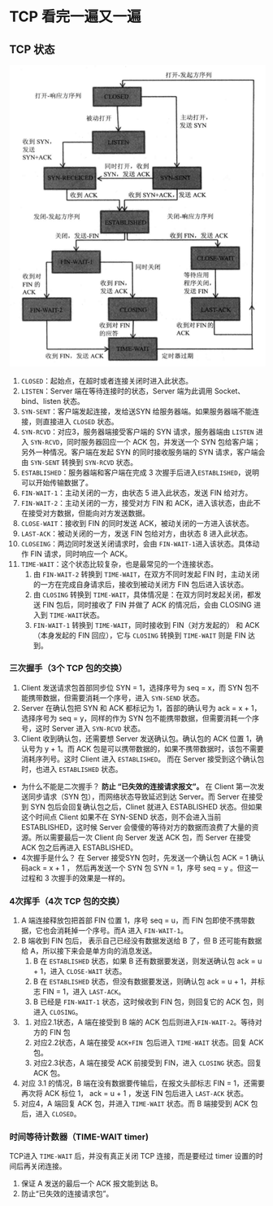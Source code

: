 # TCP 看完一遍又一遍

## TCP 状态
![4894808-ec9f87a8f8f07c9a](media/15610158051741/4894808-ec9f87a8f8f07c9a.png)

1. `CLOSED`：起始点，在超时或者连接关闭时进入此状态。
2. `LISTEN`：Server 端在等待连接时的状态，Server 端为此调用 Socket、bind、listen 状态。
3. `SYN-SENT`：客户端发起连接，发给送SYN 给服务器端。如果服务器端不能连接，则直接进入 `CLOSED` 状态。
4. `SYN-RCVD`：对应3，服务器端接受客户端的 SYN 请求，服务器端由 `LISTEN` 进入 `SYN-RCVD`，同时服务器回应一个 ACK 包，并发送一个 SYN 包给客户端；另外一种情况。客户端在发起 SYN 的同时接收服务端的 SYN 请求，客户端会由 `SYN-SENT` 转换到 `SYN-RCVD` 状态。
5. `ESTABLISHED`：服务器端和客户端在完成 3 次握手后进入`ESTABLISHED`，说明可以开始传输数据了。
6. `FIN-WAIT-1`：主动关闭的一方，由状态 5 进入此状态，发送 FIN 给对方。
7. `FIN-WAIT-2`：主动关闭的一方，接受对方 FIN 和 ACK，进入该状态，由此不在接受对方数据，但能向对方发送数据。
8. `CLOSE-WAIT`：接收到 FIN 的同时发送 ACK，被动关闭的一方进入该状态。
9. `LAST-ACK`：被动关闭的一方，发送 FIN 包给对方，由状态 8 进入此状态。
10. `CLOSEING`：两边同时发送关闭请求时，会由 `FIN-WAIT-1`进入该状态。具体动作 FIN 请求，同时响应一个 ACK。
11. `TIME-WAIT`：这个状态比较复杂，也是最常见的一个连接状态。
	1. 由 `FIN-WAIT-2` 转换到 `TIME-WAIT`，在双方不同时发起 FIN 时，主动关闭的一方在完成自身请求后，接收到被动关闭方 FIN 包后进入该状态。
	2. 由 `CLOSING` 转换到 `TIME-WAIT`，具体情况是：在双方同时发起关闭，都发送 FIN 包后，同时接收了 FIN 并做了 ACK 的情况后，会由 CLOSING 进入到 `TIME-WAIT`状态。
	3. `FIN-WAIT-1` 转换到 `TIME-WAIT`，同时接收到 FIN（对方发起的） 和 ACK（本身发起的 FIN 回应），它与 `CLOSING` 转换到 `TIME-WAIT` 则是 FIN 达到。

### 三次握手（3个 TCP 包的交换）
1. Client 发送请求包首部同步位 SYN = 1，选择序号为 seq = x，而 SYN 包不能携带数据，但需要消耗一个序号，进入 `SYN-SEND` 状态。
2. Server 在确认包把 SYN 和 ACK 都标记为 1，首部的确认号为 ack = x + 1，选择序号为 seq = y，同样的作为 SYN 包不能携带数据，但需要消耗一个序号，这时 Server 进入 `SYN-RCVD` 状态。
3. Client 收到确认包，还需要想 Server 发送确认包。确认包的 ACK 位置 1，确认号为 y + 1。而 ACK 包是可以携带数据的，如果不携带数据时，该包不需要消耗序列号。这时 Client 进入 `ESTABLISHED`。
而在 Server 接受到这个确认包时，也进入 `ESTABLISHED` 状态。

* 为什么不能是二次握手？
**防止 “已失效的连接请求报文”。**
在 Client 第一次发送同步请求（SYN 包），而网络状态导致延迟到达 Server。而 Server 在接受到 SYN 包后会回复确认包之后，Clinet 就进入
ESTABLISHED 状态。但如果这个时间点 Client 如果不在 SYN-SEND 状态，则不会进入当前ESTABLISHED，这时候 Server 会傻傻的等待对方的数据而浪费了大量的资源。所以需要最后一次 Client 向 Server 发送 ACK 包，而 Server  在接受ACK 包之后再进入 ESTABLISHED。
* 4次握手是什么？
在 Server 接受SYN 包时，先发送一个确认包 ACK = 1 确认码ack = x + 1 ，
然后再发送一个 SYN 包 SYN = 1，序号 seq = y 。但这一过程和 3 次握手的效果是一样的。

### 4次挥手（4次 TCP 包的交换）
1. A 端连接释放包把首部 FIN 位置 1，序号 seq = u，而 FIN 包即使不携带数据，它也会消耗掉一个序号。而A 进入 `FIN-WAIT-1`。
2.  B 端收到 FIN 包后， 表示自己已经没有数据发送给 B 了，但 B 还可能有数据给 A，所以接下来会是单方向的消息发送。
	1. B 在 `ESTABLISHED` 状态，如果 B 还有数据要发送，则发送确认包 ack = u + 1，进入 `CLOSE-WAIT` 状态。
	2. B 在 `ESTABLISHED` 状态，但没有数据要发送，则确认包 ack = u + 1，并标志 FIN = 1，进入 `LAST-ACK`。
	3. B 已经是 `FIN-WAIT-1` 状态，这时候收到 FIN 包，则回复它的 ACK 包，则进入 `CLOSING`。
3. 
	1. 对应2.1状态，A 端在接受到 B 端的 ACK 包后则进入`FIN-WAIT-2`。等待对方的 FIN 包
	2. 对应2.2状态，A 端在接受 `ACK+FIN `包后进入 `TIME-WAIT` 状态。回复 ACK 包。
	3. 对应2.3状态，A 端在接受 ACK 前接受到 FIN，进入 `CLOSING` 状态。回复 ACK 包。
4. 对应 3.1 的情况，B 端在没有数据要传输后，在报文头部标志 FIN = 1，还需要再次将 ACK 标位 1， ack = u + 1 ，发送 FIN 包后进入 `LAST-ACK` 状态。
5. 对应4，A 端回复 ACK 包，并进入 `TIME-WAIT` 状态。而 B 端接受到 ACK 包后，进入 `CLOSED`。

### 时间等待计数器（TIME-WAIT timer)
TCP进入 `TIME-WAIT` 后，并没有真正关闭 TCP 连接，而是要经过 timer 设置的时间后再关闭连接。
1. 保证 A 发送的最后一个 ACK 报文能到达 B。
2. 防止“已失效的连接请求包”。